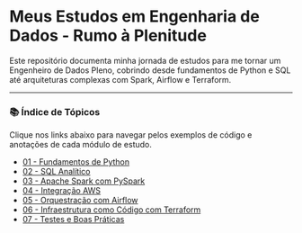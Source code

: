 # Meus Estudos em Engenharia de Dados - Rumo à Plenitude

Este repositório documenta minha jornada de estudos para me tornar um Engenheiro de Dados Pleno, cobrindo desde fundamentos de Python e SQL até arquiteturas complexas com Spark, Airflow e Terraform.

---

### 📚 Índice de Tópicos

Clique nos links abaixo para navegar pelos exemplos de código e anotações de cada módulo de estudo.

*   [01 - Fundamentos de Python](./01-python-fundamentals/)
*   [02 - SQL Analítico](./02-sql-analytics/)
*   [03 - Apache Spark com PySpark](./03-spark-basics/)
*   [04 - Integração AWS](./04-aws-integration/)
*   [05 - Orquestração com Airflow](./05-airflow-dags/)
*   [06 - Infraestrutura como Código com Terraform](./06-terraform-snippets/)
*   [07 - Testes e Boas Práticas](./07-testing-pytest/)